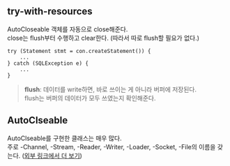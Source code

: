 ## try-with-resources
AutoCloseable 객체를 자동으로 close해준다.  
close는 flush부터 수행하고 clear한다. (따라서 따로 flush할 필요가 없다.)
```
try (Statement stmt = con.createStatement()) {
    ...
} catch (SQLException e) {
    ...
}
```
> **flush**: 데이터를 write하면, 바로 쓰이는 게 아니라 버퍼에 저장된다.  
> flush는 버퍼의 데이터가 모두 쓰였는지 확인해준다.

## AutoClseable
AutoClseable를 구현한 클래스는 매우 많다.  
주로 -Channel, -Stream, -Reader, -Writer, -Loader, -Socket, -File의 이름을 갖는다.
([외부 링크에서 더 보기][1])


[1]: https://docs.oracle.com/en/java/javase/17/docs/api/java.base/java/lang/AutoCloseable.html
